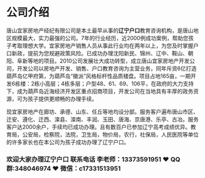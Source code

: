 # 公司介绍




唐山宜家房地产经纪有限公司是本土最早从事的**辽宁户口**教育咨询机构，是唐山地区规模最大，实力最强的公司。7年的行业经历，近2000例成功案例，帮助您孩子考取理想大学。宜家房地产销售人员从事此行业均在两年以上，为您及时掌握户口新政，提前为您规避政策风险。已成功办理沈阳新民、锦州、辽中、鞍山、朝阳、阜新等地的项目。2010公司发展壮大成功转型，成立唐山宜家房地产开发公司，开发公司以房地产开发、销售、户口教育咨询为主营业务，同年斥资6亿打造葫芦岛亿甲府第，为葫芦岛“徽派”风格标杆性品质楼盘。项目占地165亩，一期开发6栋楼：2栋小高层；4栋多层；户型48、61、69、106平，在政府的大力支持下，成为葫芦岛近海经济开发区重点招商项目，开发公司在当地具有丰厚的政务资源，可为孩子提供更顺畅的办理手续。

现宜家房地产在廊坊、承德、山东、任丘等地均设分部。服务客户遍布唐山市区、迁安、遵化、迁西、滦县、滦南、丰润、玉田、唐海、京唐港、乐亭、古冶。服务客户达2000余户，手续均已成功办理。且有数百户已参加辽宁高考成绩优异。教育局，公安局，检察院，法院，卫生局，物价局，农行，社保局，人民医院等单位的许多家长也在本公司为孩子成功办理了辽宁户口。



### 欢迎大家办理辽宁户口 联系电话 李老师：13373591951 ❤️ QQ群:348046974 ❤️ 微信：c17331513951 


